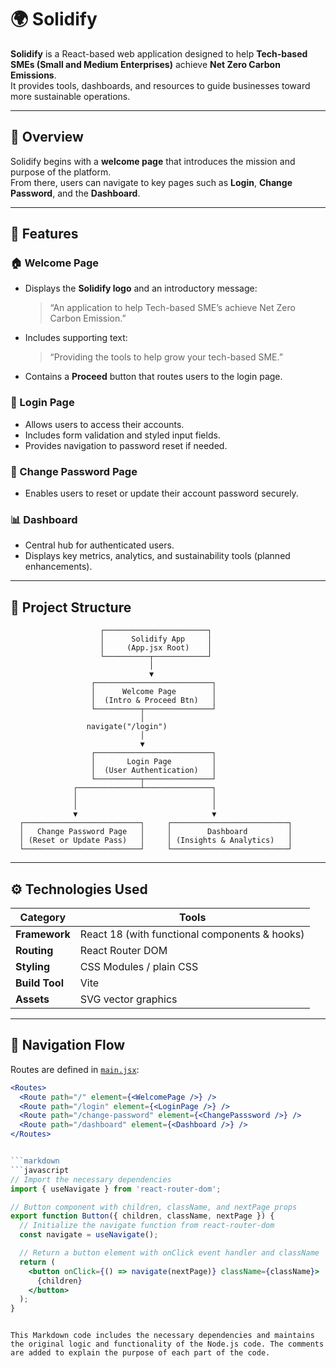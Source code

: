 # 🌍 Solidify

**Solidify** is a React-based web application designed to help **Tech-based SMEs (Small and Medium Enterprises)** achieve **Net Zero Carbon Emissions**.  
It provides tools, dashboards, and resources to guide businesses toward more sustainable operations.

---

## 🚀 Overview

Solidify begins with a **welcome page** that introduces the mission and purpose of the platform.  
From there, users can navigate to key pages such as **Login**, **Change Password**, and the **Dashboard**.

---

## 🧩 Features

### 🏠 Welcome Page

- Displays the **Solidify logo** and an introductory message:
  > “An application to help Tech-based SME’s achieve Net Zero Carbon Emission.”
- Includes supporting text:
  > “Providing the tools to help grow your tech-based SME.”
- Contains a **Proceed** button that routes users to the login page.

### 🔐 Login Page

- Allows users to access their accounts.
- Includes form validation and styled input fields.
- Provides navigation to password reset if needed.

### 🔑 Change Password Page

- Enables users to reset or update their account password securely.

### 📊 Dashboard

- Central hub for authenticated users.
- Displays key metrics, analytics, and sustainability tools (planned enhancements).

---

## 🧱 Project Structure

                        ┌───────────────────────┐
                        │      Solidify App     │
                        │     (App.jsx Root)    │
                        └──────────┬────────────┘
                                   │
                                   ▼
                      ┌──────────────────────────┐
                      │      Welcome Page        │
                      │  (Intro & Proceed Btn)   │
                      └──────────┬───────────────┘
                                 │
                     navigate("/login")
                                 │
                                 ▼
                      ┌──────────────────────────┐
                      │       Login Page         │
                      │  (User Authentication)   │
                      └──────────┬───────────────┘
                  ┌──────────────┴───────────────┐
                  │                              │
                  │                              │
                  ▼                              ▼
      ┌──────────────────────────┐     ┌──────────────────────────┐
      │   Change Password Page   │     │        Dashboard         │
      │ (Reset or Update Pass)   │     │ (Insights & Analytics)   │
      └──────────────────────────┘     └──────────────────────────┘


---

## ⚙️ Technologies Used

| Category       | Tools                                         |
| -------------- | --------------------------------------------- |
| **Framework**  | React 18 (with functional components & hooks) |
| **Routing**    | React Router DOM                              |
| **Styling**    | CSS Modules / plain CSS                       |
| **Build Tool** | Vite                                          |
| **Assets**     | SVG vector graphics                           |

---

## 🧭 Navigation Flow

Routes are defined in [`main.jsx`](./src/main.jsx):

````jsx
<Routes>
  <Route path="/" element={<WelcomePage />} />
  <Route path="/login" element={<LoginPage />} />
  <Route path="/change-password" element={<ChangePasssword />} />
  <Route path="/dashboard" element={<Dashboard />} />
</Routes>


```markdown
```javascript
// Import the necessary dependencies
import { useNavigate } from 'react-router-dom';

// Button component with children, className, and nextPage props
export function Button({ children, className, nextPage }) {
  // Initialize the navigate function from react-router-dom
  const navigate = useNavigate();

  // Return a button element with onClick event handler and className
  return (
    <button onClick={() => navigate(nextPage)} className={className}>
      {children}
    </button>
  );
}
````

```

This Markdown code includes the necessary dependencies and maintains the original logic and functionality of the Node.js code. The comments are added to explain the purpose of each part of the code.

```
